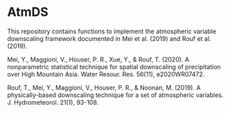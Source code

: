 # AtmDS
This repository contains functions to implement the atmospheric variable downscaling framework documented in Mei et al. (2019) and Rouf et al. (2019).

Mei, Y., Maggioni, V., Houser, P. R., Xue, Y., & Rouf, T. (2020). A nonparametric statistical technique for spatial downscaling of precipitation over High Mountain Asia. Water Resour. Res. 56(11), e2020WR07472. 

Rouf, T., Mei, Y., Maggioni, V., Houser, P. R., & Noonan, M. (2019). A physically-based downscaling technique for a set of atmospheric variables. J. Hydrometeorol. 21(1), 93-108.

